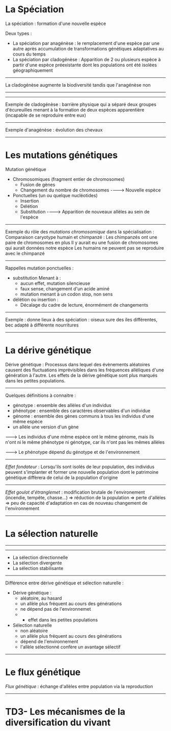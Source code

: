 

# La Spéciation 

La spéciation : formation d'une nouvelle espèce 

Deux types : 
- La spéciation par anagénèse : le remplacement d'une espèce par une autre après accumulation de transformations génétiques adaptatives au cours du temps 
- La spéciation par cladogénèse : Apparition de 2 ou plusieurs espèce à partir d'une espèce préexistante dont les populations ont été isolées géographiquement 
---
La cladogénèse augmente la biodiversité tandis que l'anagénèse non 

---
---
Exemple de cladogénèse : barrière physique qui a séparé deux groupes d'écureuilles menant à la formation de deux espèces apparentière (incapable de se reproduire entre eux)

---
Exemple d'anagénèse : évolution des chevaux 

--- 
# Les mutations génétiques 

Mutation génétique 
- Chromosomiques (fragment entier de chromosomes)
	- Fusion de gènes 
	- Changement du nombre de chromosomes 
	----> Nouvelle espèce 
- Ponctuelles (un ou quelque nucléotides)
	- Insertion
	- Délétion 
	- Substitution 
	----> Apparition de nouveaux allèles au sein de l'espèce
---
Exemple du rôle des *mutations chromosomique* dans la spécialisation :
Comparaison caryotype humain et chimpanzé :
Les chimpanzés ont une paire de chromosomes en plus 
Il y aurait eu une fusion de chromosomes qui aurait données notre espèce 
Les humains ne peuvent pas se reproduire avec le chimpanzé 

---

Rappelles mutation ponctuelles : 
- substitution 
	Menant à :
	- aucun effet, mutation silencieuse 
	- faux sense, changement d'un acide aminé 
	- mutation menant à un codon stop, non sens 
- délétion ou insertion :
	- Décalage du cadre de lecture, énormément de changements 
---

Exemple : donne lieux à des spéciation :
oiseux sure des iles différentes, bec adapté à différente nourritures 

---

# La dérive génétique 

Dérive génétique : Processus dans lequel des évènements aléatoires causent des fluctuations imprévisibles dans les fréquences alléliques d'une génération à l'autre. 
Les effets de la dérive génétique sont plus marqués dans les petites populations. 

---
 Quelques définitions à connaitre : 
 - génotype : ensemble des allèles d'un individus 
 - phénotype : ensemble des caractères observables d'un individue  
 - génome : ensemble des gènes communs à tous les individus d'une même espèce 
 - un allèle une version d'un gène  

---> Les individus d'une même espèce ont le même génome, mais ils n'ont ni le même phénotype ni génotype, car ils n'ont pas les mêmes allèles 

---> Le phénotype dépend du génotype et de l'environnement 

---
*Effet fondateur* : Lorsqu'ils sont isolés de leur population, des individus peuvent s'implanter et former une nouvelle population dont le patrimoine génétique diffèrera de celui de la population d'origine 

---
*Effet goulot d'étranglemet* : modification brutale de l'environement (incendie, tempête, chasse...) => réduction de la population => perte d'allèles => peu de capacité d'adaptation en cas de nouveau changement de l'environnement 

---
# La sélection naturelle 

---
---
- La sélection directionnelle 
- La sélection divergente
- La sélection stabilisante 

---
Différence entre dérive génétique et sélection naturelle :
- Dérive génétique : 
	- aléatoire, au hasard
	- un allèle plus fréquent au cours des générations
	- ne dépend pas de l'environnemet
	- + effet dans les petites populations 
- Sélection naturelle 
	- non aléatoire 
	- un allèle plus fréquent au cours des générations 
	- dépend de l'environnement 
	- l'allèle sélectionné confère un avantage sélectif
---

# Le flux génétique 

*Flux génétique* : échange d'allèles entre population via la reproduction 

---
# TD3- Les mécanismes de la diversification du vivant 

